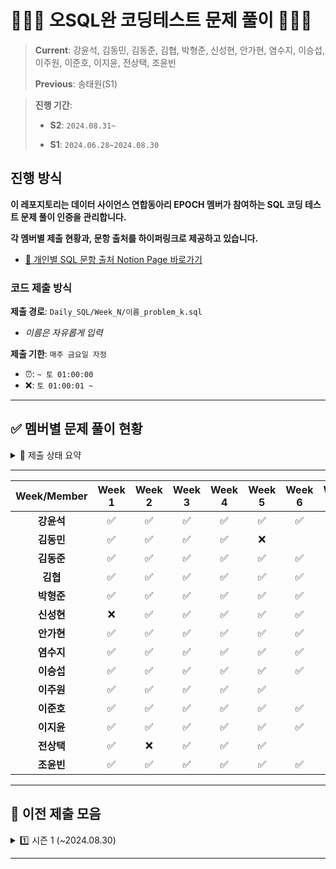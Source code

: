 # 👨🏻‍💻 오SQL완 코딩테스트 문제 풀이 🧑🏻‍💻
> **Current**: 강윤석, 김동민, 김동준, 김협, 박형준, 신성현, 안가현, 염수지, 이승섭, 이주원, 이준호, 이지윤, 전상택, 조윤빈
> 
> **Previous**: 송태원(S1)

> **진행 기간**: 
>
> - **S2**: `2024.08.31~` 
> 
> - **S1**: `2024.06.28~2024.08.30`


## 진행 방식
**이 레포지토리는 데이터 사이언스 연합동아리 EPOCH 멤버가 참여하는 SQL 코딩 테스트 문제 풀이 인증을 관리합니다.**

**각 멤버별 제출 현황과, 문항 출처를 하이퍼링크로 제공하고 있습니다.**

- [🔗 개인별 SQL 문항 출처 Notion Page 바로가기](https://www.notion.so/SQL-acf9c7bf40a741d3b3b72a1948211162?pvs=4#dcf6897b17414111a3feabc02f1cd563)


### 코드 제출 방식
**제출 경로**: `Daily_SQL/Week_N/이름_problem_k.sql`
   - *이름은 자유롭게 입력*
  
**제출 기한**: `매주 금요일 자정`
   - ⏰: `~ 토 01:00:00`
   - ❌: `토 01:00:01 ~`
---

## ✅ 멤버별 문제 풀이 현황
<details>
  <summary> 🌈 제출 상태 요약</summary>
  <div markdown="1">
  
  ---

- **제출 완료**: ✅
- **지각 제출**: ⏰
- **미제출**: ❌
- [🐖 저금통 현황 확인하기](https://tartan-text-a3d.notion.site/SQL-acf9c7bf40a741d3b3b72a1948211162?pvs=4)
  
  </div>
  </details>

---

| Week/Member | Week 1 | Week 2 | Week 3 | Week 4 | Week 5 | Week 6 | Week 7 | Week 8 | Week 9 | Week 10 | 
|:---------:|:------:|:------:|:------:|:------:|:------:|:------:|:------:|:------:|:------:|:-------:|
| **강윤석**    |   ✅  |   ✅   |  ✅ | ✅ |   ✅  |  ✅   |     |     |     |      |          
| **김동민**    |   ✅  |   ✅   |  ✅ | ✅ |   ❌  |     |     |     |     |      |          
| **김동준**    |   ✅  |   ✅   |  ✅ | ✅ |   ✅  |  ✅   |     |     |     |      |          
| **김협**      |   ✅  |   ✅  |  ✅ | ✅ |    ✅ |   ✅  |     |     |     |      |          
| **박형준**      | ✅    | ✅   |  ✅  | ✅ |  ✅   | ✅    |     |     |     |      |   
| **신성현**      | ❌    | ✅    | ✅  | ✅ |  ✅   | ✅    |     |     |     |      |     
| **안가현**    |   ✅  |   ✅   |  ✅ | ✅ |   ✅  |  ✅   |     |     |     |      |          
| **염수지**    |   ✅  |   ✅   |  ✅ | ✅ |   ✅  |  ✅   |     |     |     |      |          
| **이승섭**    |   ✅  |   ✅   |  ✅ | ✅ |   ✅  |  ✅   |     |     |     |      |          
| **이주원**    |   ✅  |   ✅   |  ✅ | ✅ |   ✅  |     |     |     |     |      |          
| **이준호**    |   ✅  |   ✅   |  ✅ | ✅ |   ✅  |  ✅   |     |     |     |      |          
| **이지윤**    |   ✅  |   ✅   |  ✅ | ✅ |   ✅  |  ✅   |     |     |     |      |          
| **전상택**    |   ✅  |   ❌   |  ✅ | ✅ |   ✅  |     |     |     |     |      |          
| **조윤빈**    |   ✅  |   ✅   |  ✅ | ✅ |   ✅  |  ✅   |     |     |     |      |          

---
## 🧩 이전 제출 모음

<details>
  <summary> 1️⃣ 시즌 1 (~2024.08.30)</summary>
  <div markdown="1">
  
  | Week/Member | Week 1 | Week 2 | Week 3 | Week 4 | Week 5 | Week 6 | Week 7 | Week 8 | Week 9 |
|:---------:|:------:|:------:|:------:|:------:|:------:|:------:|:------:|:------:|:------:|
| **강윤석**    | ✅    | ✅    | ✅    | ✅    | ✅    | ✅    | ✅    | ✅    | ✅    |
| **김동민**    | ✅    | ✅    | ✅    | ✅    | ✅    | ✅    | ✅    | ❌    | ✅    |
| **김협**      | ✅    | ✅    | ✅    | ✅    | ✅    | ✅    | ✅    | ✅    | ✅    |
| **송태원**    | ✅    | ✅    | ✅    | ✅    | ✅    | ✅    | ✅    | ✅    | ✅    |
| **안가현**    | ✅    | ✅    | ✅    | ✅    | ✅    | ✅    | ❌    | ✅    | ✅    |
| **염수지**    | ✅    | ❌    | ✅    | ✅    | ✅    | ✅    | ✅    | ✅    | ✅    |
| **이준호**    | ✅    | ✅    | ✅    | ✅    | ✅    | ✅    | ✅    | ✅    | ✅    |
| **이지윤**    | ✅    | ✅    | ✅    | ✅    | ✅    | ✅    | ✅    | ✅    | ✅    |
| **전상택**    | ✅    | ✅    | ✅    | ✅    | ⏰    | ✅    | ✅    | ⏰    | ✅    |

  
  </div>
  </details>

---



